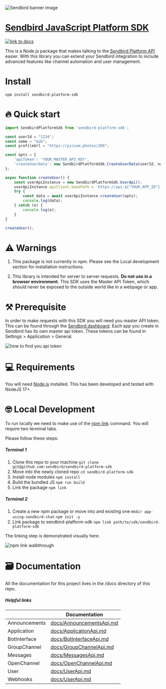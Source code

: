 ![Sendbird banner image](http://ww1.prweb.com/prfiles/2021/09/14/18371217/Sendbird_Logo_RGB_lg.png)

# [Sendbird JavaScript Platform SDK](https://sendbird.com/docs/chat/v3/platform-api/getting-started/prepare-to-use-api)

[![link to docs](https://img.shields.io/badge/SDK-docs-green)](/docs)

This is a Node.js package that makes talking to the [Sendbird Platform API](https://sendbird.com/docs/chat/v3/platform-api/getting-started/prepare-to-use-api) easier. With this library you can extend your Sendbird integration to include advanced features like channel automation and user management.
# Install
```npm install sendbird-platform-sdk```

# 🔥 Quick start

```javascript  
import SendbirdPlatformSdk from 'sendbird-platform-sdk';

const userId = "1234";
const name = "bob";
const profileUrl = "https://picsum.photos/200";

const opts = {
    'apiToken': 'YOUR_MASTER_API_KEY',
    'createUserData': new SendbirdPlatformSdk.CreateUserData(userId, name, profileUrl),
};

async function createUser() {
    const userApiInstance = new SendbirdPlatformSdk.UserApi();
    userApiInstance.apiClient.basePath = `https://api-${"YOUR_APP_ID"}.sendbird.com`;
    try {
        const data = await userApiInstance.createUser(opts);
        console.log(data);
    } catch (e) {
        console.log(e);
    }
}

createUser();

```

# ⚠️ Warnings

 1. This package is not currently in npm. Please see  the Local development section for installation instructions.

 2. This library is intended for server to server requests. **Do not use in a browser environment**. This SDK uses the Master API Token, which should never be exposed to the outside world like in a webpage or app.

# ⚒️ Prerequisite

In order to make requests with this SDK you will need you master API token. This can be found through the [Sendbird dashboard](https://dashboard.sendbird.com/).  Each app you create in Sendbird has its own master api token. These tokens can be found in Settings > Application > General.

![how to find you api token](https://i.imgur.com/0YMKtpX.png)

# 💻 Requirements

You will need [Node.js](https://nodejs.org/en/download/) installed. This has been developed and tested with NodeJS 17+.

# 🤓 Local Development

To run locally we need to make use of the [npm link](https://docs.npmjs.com/cli/v8/commands/npm-link) command. You will require two terminal tabs.

Please follow these steps:

##### Terminal 1

1. Clone this repo to your machine  ```git clone git@github.com:sendbird/sendbird-platform-sdk```
2. Move into the newly cloned repo  ```cd sendbird-platform-sdk```
3. Install node modules  ```npm install```
4. Build the bundled JS   ```npm run build```
5. Link the package   ```npm link```

##### Terminal 2

1. Create a new npm package or move into and existing one  ```mkdir app-using-sendbird-chat```
```npm init -y```
2. Link package to sendbird-platform-sdk ```npm link path/to/sdk/sendbird-platform-sdk```

The linking step is demonstrated visually here.

![npm link walkthrough](https://i.imgur.com/897SxfC.gif)

# 🗃️ Documentation

All the documentation for this project lives in the /docs directory of this repo.

##### Helpful links

|       | Documentation |
| ----------- | ----------- |
| Announcements   | [docs/AnnouncementsApi.md](docs/AnnouncementsApi.md)|
| Application | [docs/ApplicationApi.md](docs/ApplicationApi.md)  |
| BotInterface | [docs/BotInterfaceApi.md](docs/BotInterfaceApi.md)  |
| GroupChannel | [docs/GroupChannelApi.md](docs/GroupChannelApi.md)  |
| Messages | [docs/MessagesApi.md](docs/MessagesApi.md)  |
| OpenChannel | [docs/OpenChannelApi.md](docs/OpenChannelApi.md)  |
| User | [docs/UserApi.md](docs/UserApi.md)  |
| Webhooks | [docs/UserApi.md](docs/WebhooksApi.md)  |
